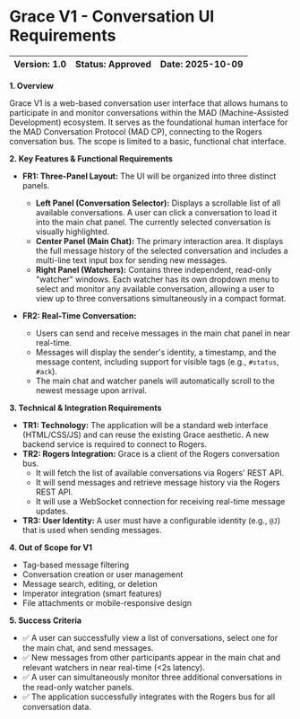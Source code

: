 # Grace V1 - Conversation UI Requirements
| **Version:** 1.0 | **Status:** Approved | **Date:** 2025-10-09 |
| :--- | :--- | :--- |

**1. Overview**

Grace V1 is a web-based conversation user interface that allows humans to participate in and monitor conversations within the MAD (Machine-Assisted Development) ecosystem. It serves as the foundational human interface for the MAD Conversation Protocol (MAD CP), connecting to the Rogers conversation bus. The scope is limited to a basic, functional chat interface.

**2. Key Features & Functional Requirements**

*   **FR1: Three-Panel Layout:** The UI will be organized into three distinct panels.
    *   **Left Panel (Conversation Selector):** Displays a scrollable list of all available conversations. A user can click a conversation to load it into the main chat panel. The currently selected conversation is visually highlighted.
    *   **Center Panel (Main Chat):** The primary interaction area. It displays the full message history of the selected conversation and includes a multi-line text input box for sending new messages.
    *   **Right Panel (Watchers):** Contains three independent, read-only "watcher" windows. Each watcher has its own dropdown menu to select and monitor any available conversation, allowing a user to view up to three conversations simultaneously in a compact format.

*   **FR2: Real-Time Conversation:**
    *   Users can send and receive messages in the main chat panel in near real-time.
    *   Messages will display the sender's identity, a timestamp, and the message content, including support for visible tags (e.g., `#status`, `#ack`).
    *   The main chat and watcher panels will automatically scroll to the newest message upon arrival.

**3. Technical & Integration Requirements**

*   **TR1: Technology:** The application will be a standard web interface (HTML/CSS/JS) and can reuse the existing Grace aesthetic. A new backend service is required to connect to Rogers.
*   **TR2: Rogers Integration:** Grace is a client of the Rogers conversation bus.
    *   It will fetch the list of available conversations via Rogers' REST API.
    *   It will send messages and retrieve message history via the Rogers REST API.
    *   It will use a WebSocket connection for receiving real-time message updates.
*   **TR3: User Identity:** A user must have a configurable identity (e.g., `@J`) that is used when sending messages.

**4. Out of Scope for V1**

*   Tag-based message filtering
*   Conversation creation or user management
*   Message search, editing, or deletion
*   Imperator integration (smart features)
*   File attachments or mobile-responsive design

**5. Success Criteria**

*   ✅ A user can successfully view a list of conversations, select one for the main chat, and send messages.
*   ✅ New messages from other participants appear in the main chat and relevant watchers in near real-time (<2s latency).
*   ✅ A user can simultaneously monitor three additional conversations in the read-only watcher panels.
*   ✅ The application successfully integrates with the Rogers bus for all conversation data.
